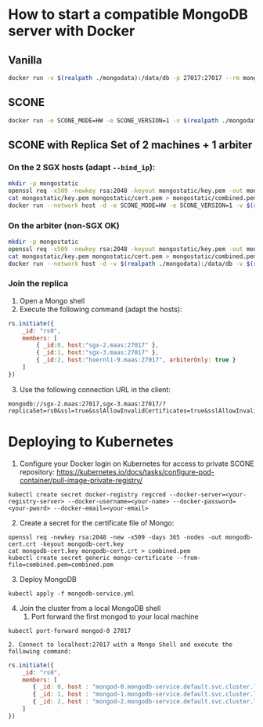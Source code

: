 # How to start a compatible MongoDB server with Docker

## Vanilla

```bash
docker run -v $(realpath ./mongodata):/data/db -p 27017:27017 --rm mongo:3.4 mongod --sslMode preferSSL --sslAllowConnectionsWithoutCertificates --sslPEMKeyFile /data/db/combined.pem --sslAllowInvalidCertificates
```

## SCONE

```bash
docker run -e SCONE_MODE=HW -e SCONE_VERSION=1 -v $(realpath ./mongodata):/data/db -p 27017:27017 --rm --device /dev/isgx sconecuratedimages/apps:mongodb-3.4.4-alpine mongod --sslMode preferSSL --sslAllowConnectionsWithoutCertificates --sslPEMKeyFile /data/db/combined.pem --sslAllowInvalidCertificates
```

## SCONE with Replica Set of 2 machines + 1 arbiter

### On the 2 SGX hosts (adapt `--bind_ip`):

```bash
mkdir -p mongostatic
openssl req -x509 -newkey rsa:2048 -keyout mongostatic/key.pem -out mongostatic/cert.pem -days 365 -nodes
cat mongostatic/key.pem mongostatic/cert.pem > mongostatic/combined.pem
docker run --network host -d -e SCONE_MODE=HW -e SCONE_VERSION=1 -v $(realpath ./mongodata):/data/db -v $(realpath ./mongostatic):/data/static --device /dev/isgx sconecuratedimages/apps:mongodb-3.4.4-alpine mongod --sslMode preferSSL --sslAllowConnectionsWithoutCertificates --sslPEMKeyFile /data/static/combined.pem --sslAllowInvalidCertificates --replSet rs0 --bind_ip sgx-2.maas
```

### On the arbiter (non-SGX OK)

```bash
mkdir -p mongostatic
openssl req -x509 -newkey rsa:2048 -keyout mongostatic/key.pem -out mongostatic/cert.pem -days 365 -nodes
cat mongostatic/key.pem mongostatic/cert.pem > mongostatic/combined.pem
docker run --network host -d -v $(realpath ./mongodata):/data/db -v $(realpath ./mongostatic):/data/static mongo:3.4 mongod --sslMode preferSSL --sslAllowConnectionsWithoutCertificates --sslPEMKeyFile /data/static/combined.pem --sslAllowInvalidCertificates --replSet rs0 --bind_ip hoernli-9.maas
```

### Join the replica

1. Open a Mongo shell
2. Execute the following command (adapt the hosts):
```javascript
rs.initiate({
    _id: "rs0",
    members: [
        { _id:0, host:"sgx-2.maas:27017" },
        { _id:1, host:"sgx-3.maas:27017" },
        { _id:2, host:"hoernli-9.maas:27017", arbiterOnly: true }
    ]
})
```
3. Use the following connection URL in the client:
```
mongodb://sgx-2.maas:27017,sgx-3.maas:27017/?replicaSet=rs0&ssl=true&sslAllowInvalidCertificates=true&sslAllowInvalidHostnames=true
```

# Deploying to Kubernetes

1. Configure your Docker login on Kubernetes for access to private SCONE repository: https://kubernetes.io/docs/tasks/configure-pod-container/pull-image-private-registry/
```
kubectl create secret docker-registry regcred --docker-server=<your-registry-server> --docker-username=<your-name> --docker-password=<your-pword> --docker-email=<your-email>
```
2. Create a secret for the certificate file of Mongo:
```
openssl req -newkey rsa:2048 -new -x509 -days 365 -nodes -out mongodb-cert.crt -keyout mongodb-cert.key
cat mongodb-cert.key mongodb-cert.crt > combined.pem
kubectl create secret generic mongo-certificate --from-file=combined.pem=combined.pem
```
3. Deploy MongoDB
```
kubectl apply -f mongodb-service.yml
```
4. Join the cluster from a local MongoDB shell
    1. Port forward the first mongod to your local machine
```
kubectl port-forward mongod-0 27017
```
    2. Connect to localhost:27017 with a Mongo Shell and execute the following command:
```javascript
rs.initiate({
    _id: "rs0",
    members: [
       { _id: 0, host : "mongod-0.mongodb-service.default.svc.cluster.local:27017" },
       { _id: 1, host : "mongod-1.mongodb-service.default.svc.cluster.local:27017" },
       { _id: 2, host : "mongod-2.mongodb-service.default.svc.cluster.local:27017" }
    ]
})
```
